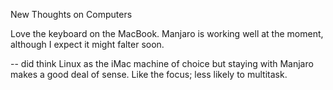 New Thoughts on Computers


Love the keyboard on the MacBook. Manjaro is working well at the moment, although I expect it might falter soon.

-- did think Linux as the iMac machine of choice but staying with Manjaro makes a good deal of sense. Like the focus; less likely to multitask.
